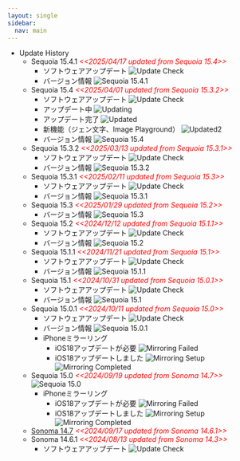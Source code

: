 ```yaml
---
layout: single
sidebar:
  nav: main
---
```

- Update History
  - Sequoia 15.4.1
    <span style="color: red;">*<<2025/04/17 updated from Sequoia 15.4>>*</span>
    - ソフトウェアアップデート
      ![Update Check](/images/Mac/20250417_MacOS_Sequoia15.4.1Update.png)
    - バージョン情報
      ![Sequoia 15.4.1](/images/Mac/20250417_MacOS_Sequoia15.4.1.png)
  - Sequoia 15.4
    <span style="color: red;">*<<2025/04/01 updated from Sequoia 15.3.2>>*</span>
    - ソフトウェアアップデート
      ![Update Check](/images/Mac/20250401_MacOS_Sequoia15.4Update.png)
    - アップデート中
      ![Updating](/images/Mac/20250401_MacOS_Sequoia15.4Updating.png)
    - アップデート完了
      ![Updated](/images/Mac/20250401_MacOS_Sequoia15.4Updated.png)
    - 新機能（ジェン文字、Image Playground）
      ![Updated2](/images/Mac/20250401_MacOS_Sequoia15.4Updated2.png)
    - バージョン情報
      ![Sequoia 15.4](/images/Mac/20250401_MacOS_Sequoia15.4.png)
  - Sequoia 15.3.2
    <span style="color: red;">*<<2025/03/13 updated from Sequoia 15.3.1>>*</span>
    - ソフトウェアアップデート
      ![Update Check](/images/Mac/20250313_MacOS_Sequoia15.3.2Update.png)
    - バージョン情報
      ![Sequoia 15.3.2](/images/Mac/20250313_MacOS_Sequoia15.3.2.png)
  - Sequoia 15.3.1
    <span style="color: red;">*<<2025/02/11 updated from Sequoia 15.3>>*</span>
    - ソフトウェアアップデート
      ![Update Check](/images/Mac/20250211_MacOS_Sequoia15.3.1Update.png)
    - バージョン情報
      ![Sequoia 15.3.1](/images/Mac/20250211_MacOS_Sequoia15.3.1.png)
  - Sequoia 15.3
    <span style="color: red;">*<<2025/01/29 updated from Sequoia 15.2>>*</span>
    - バージョン情報
      ![Sequoia 15.3](/images/Mac/20250129_MacOS_Sequoia15.3.png)
  - Sequoia 15.2
    <span style="color: red;">*<<2024/12/12 updated from Sequoia 15.1.1>>*</span>
    - ソフトウェアアップデート
      ![Update Check](/images/Mac/20241212_MacOS_Sequoia15.2Update.png)
    - バージョン情報
      ![Sequoia 15.2](/images/Mac/20241212_MacOS_Sequoia15.2.png)
  - Sequoia 15.1.1
    <span style="color: red;">*<<2024/11/21 updated from Sequoia 15.1>>*</span>
    - ソフトウェアアップデート
      ![Update Check](/images/Mac/20241121_MacOS_Sequoia15.1.1Update.png)
    - バージョン情報
      ![Sequoia 15.1.1](/images/Mac/20241121_MacOS_Sequoia15.1.1.png)
  - Sequoia 15.1
    <span style="color: red;">*<<2024/10/31 updated from Sequoia 15.0.1>>*</span>
    - ソフトウェアアップデート
      ![Update Check](/images/Mac/20241031_MacOS_Sequoia15.1Update.png)
    - バージョン情報
      ![Sequoia 15.1](/images/Mac/20241031_MacOS_Sequoia15.1.png)
  - Sequoia 15.0.1
    <span style="color: red;">*<<2024/10/11 updated from Sequoia 15.0>>*</span>
    - ソフトウェアアップデート
      ![Update Check](/images/Mac/20241011_MacOS_Sequoia15.0.1_Update.png)
    - バージョン情報
      ![Sequoia 15.0.1](/images/Mac/20241011_MacOS_Sequoia15.0.1.png)
    - iPhoneミラーリング
      - iOS18アップデートが必要
        ![Mirroring Failed](/images/Mac/20240919_MacOS_Sequoia_iPhone_Mirroring_Error.png)
      - iOS18アップデートしました
        ![Mirroring Setup](/images/Mac/20240922_MacOS_Sequoia_iPhone_Mirroring_Setup.png)
        ![Mirroring Completed](/images/Mac/20240922_MacOS_Sequoia_iPhone_Mirroring.png)
  - Sequoia 15.0
    <span style="color: red;">*<<2024/09/19 updated from Sonoma 14.7>>*</span>
    ![Sequoia 15.0](/images/Mac/20240919_MacOS_Sequoia.png)
    - iPhoneミラーリング
      - iOS18アップデートが必要
        ![Mirroring Failed](/images/Mac/20240919_MacOS_Sequoia_iPhone_Mirroring_Error.png)
      - iOS18アップデートしました
        ![Mirroring Setup](/images/Mac/20240922_MacOS_Sequoia_iPhone_Mirroring_Setup.png)
        ![Mirroring Completed](/images/Mac/20240922_MacOS_Sequoia_iPhone_Mirroring.png)
  - [Sonoma 14.7](https://apps.apple.com/jp/app/macos-sonoma/id6450717509?mt=12)
    <span style="color: red;">*<<2024/09/17 updated from Sonoma 14.6.1>>*</span>
  - Sonoma 14.6.1 <span style="color: red;">*<<2024/08/13 updated from Sonoma 14.3>>*</span>
    - ソフトウェアアップデート
      ![Update Check](/images/Mac/20240813_MacOS_Sonoma14.6.1Update.png)
